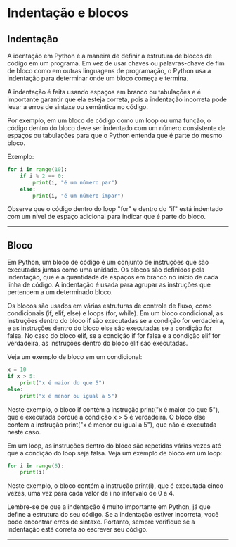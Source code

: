 # **Indentação e blocos**

## **Indentação**

A identação em Python é a maneira de definir a estrutura de blocos de código em um programa. Em vez de usar chaves ou palavras-chave de fim de bloco como em outras linguagens de programação, o Python usa a indentação para determinar onde um bloco começa e termina.

A indentação é feita usando espaços em branco ou tabulações e é importante garantir que ela esteja correta, pois a indentação incorreta pode levar a erros de sintaxe ou semântica no código.

Por exemplo, em um bloco de código como um loop ou uma função, o código dentro do bloco deve ser indentado com um número consistente de espaços ou tabulações para que o Python entenda que é parte do mesmo bloco.

Exemplo:

~~~py
for i in range(10):
    if i % 2 == 0:
        print(i, "é um número par")
    else:
        print(i, "é um número ímpar")
~~~

Observe que o código dentro do loop "for" e dentro do "if" está indentado com um nível de espaço adicional para indicar que é parte do bloco.

---

## **Bloco**

Em Python, um bloco de código é um conjunto de instruções que são executadas juntas como uma unidade. Os blocos são definidos pela indentação, que é a quantidade de espaços em branco no início de cada linha de código. A indentação é usada para agrupar as instruções que pertencem a um determinado bloco.

Os blocos são usados em várias estruturas de controle de fluxo, como condicionais (if, elif, else) e loops (for, while). Em um bloco condicional, as instruções dentro do bloco if são executadas se a condição for verdadeira, e as instruções dentro do bloco else são executadas se a condição for falsa. No caso do bloco elif, se a condição if for falsa e a condição elif for verdadeira, as instruções dentro do bloco elif são executadas.

Veja um exemplo de bloco em um condicional:

~~~py
x = 10
if x > 5:
    print("x é maior do que 5")
else:
    print("x é menor ou igual a 5")
~~~

Neste exemplo, o bloco if contém a instrução print("x é maior do que 5"), que é executada porque a condição x > 5 é verdadeira. O bloco else contém a instrução print("x é menor ou igual a 5"), que não é executada neste caso.

Em um loop, as instruções dentro do bloco são repetidas várias vezes até que a condição do loop seja falsa. Veja um exemplo de bloco em um loop:

~~~py
for i in range(5):
    print(i)
~~~

Neste exemplo, o bloco contém a instrução print(i), que é executada cinco vezes, uma vez para cada valor de i no intervalo de 0 a 4.

Lembre-se de que a indentação é muito importante em Python, já que define a estrutura do seu código. Se a indentação estiver incorreta, você pode encontrar erros de sintaxe. Portanto, sempre verifique se a indentação está correta ao escrever seu código.

---